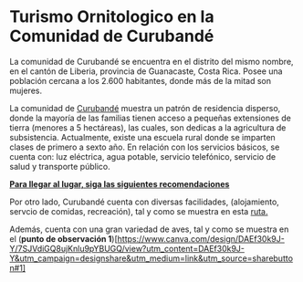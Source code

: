 # Turismo Ornitologico en la Comunidad de Curubandé 

La comunidad de Curubandé se encuentra en el distrito del mismo nombre, en el cantón de Liberia, provincia de Guanacaste, Costa Rica. Posee una población cercana a los 2.600 habitantes, donde más de la mitad son mujeres.

La comunidad de [Curubandé](http://www.sinac.go.cr/ES/atc/cu/Paginas/default.aspx) muestra un patrón de residencia disperso, donde la mayoría de las familias tienen acceso a pequeñas extensiones de tierra (menores a 5 hectáreas), las cuales, son dedicas a la agricultura de subsistencia. Actualmente, existe una escuela rural donde se imparten clases de primero a sexto año. En relación con los servicios básicos, se cuenta con: luz eléctrica, agua potable, servicio telefónico, servicio de salud y transporte público.

[**Para llegar al lugar, siga las siguientes recomendaciones**](https://www.google.com/maps/d/embed?mid=1EfbXguIle4obk73YbWdq8rRWCqaJ6K3i&hl=es%22%20width%3D%22640%22%20height%3D%22480%22%3E%3C%2Fiframe%3E&ll=10.400750843560264%2C-84.89624499999998&z=9)

Por otro lado, Curubandé cuenta con diversas facilidades, (alojamiento, servcio de comidas, recreación), tal y como se muestra en esta [ruta.](https://www.youtube.com/watch?v=IGIR9Zm2P7k)

Además, cuenta con una gran variedad de aves, tal y como se muestra en el (**punto de observación 1**)[https://www.canva.com/design/DAEf30k9J-Y/7SJVdiGQ8ujKnlu9pYBUGQ/view?utm_content=DAEf30k9J-Y&utm_campaign=designshare&utm_medium=link&utm_source=sharebutton#1]


